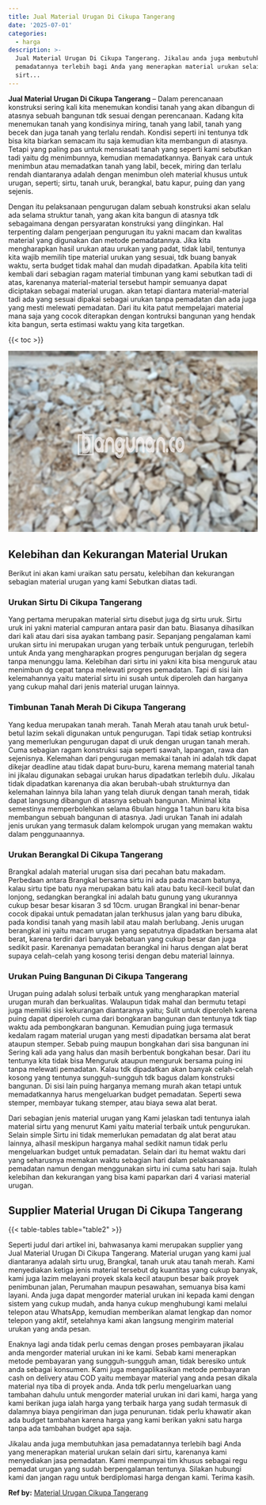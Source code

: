 ```yaml
---
title: Jual Material Urugan Di Cikupa Tangerang
date: '2025-07-01'
categories:
  - harga
description: >-
  Jual Material Urugan Di Cikupa Tangerang. Jikalau anda juga membutuhkan jasa
  pemadatannya terlebih bagi Anda yang menerapkan material urukan selain dari
  sirt...
---
```


**Jual Material Urugan Di Cikupa Tangerang** – Dalam perencanaan konstruksi sering kali kita menemukan kondisi tanah yang akan dibangun di atasnya sebuah bangunan tdk sesuai dengan perencanaan. Kadang kita menemukan tanah yang kondisinya miring, tanah yang labil, tanah yang becek dan juga tanah yang terlalu rendah. Kondisi seperti ini tentunya tdk bisa kita biarkan semacam itu saja kemudian kita membangun di atasnya. Tetapi yang paling pas untuk mensiasati tanah yang seperti kami sebutkan tadi yaitu dg menimbunnya, kemudian memadatkannya. Banyak cara untuk menimbun atau memadatkan tanah yang labil, becek, miring dan terlalu rendah diantaranya adalah dengan menimbun oleh material khusus untuk urugan, seperti; sirtu, tanah uruk, berangkal, batu kapur, puing dan yang sejenis.

Dengan itu pelaksanaan pengurugan dalam sebuah konstruksi akan selalu ada selama struktur tanah, yang akan kita bangun di atasnya tdk sebagaimana dengan persyaratan konstruksi yang diinginkan. Hal terpenting dalam pengerjaan pengurugan itu yakni macam dan kwalitas material yang digunakan dan metode pemadatannya. Jika kita mengharapkan hasil urukan atau urukan yang padat, tidak labil, tentunya kita wajib memilih tipe material urukan yang sesuai, tdk buang banyak waktu, serta budget tidak mahal dan mudah dipadatkan. Apabila kita teliti kembali dari sebagian ragam material timbunan yang kami sebutkan tadi di atas, karenanya material-material tersebut hampir semuanya dapat diciptakan sebagai material urugan. akan tetapi diantara material-material tadi ada yang sesuai dipakai sebagai urukan tanpa pemadatan dan ada juga yang mesti melewati pemadatan. Dari itu kita patut mempelajari material mana saja yang cocok diterapkan dengan kontruksi bangunan yang hendak kita bangun, serta estimasi waktu yang kita targetkan.

{{< toc >}}

![Jual Material Urugan Di Cikupa Tangerang](/images/jual-urugan-33.png)

## Kelebihan dan Kekurangan Material Urukan

Berikut ini akan kami uraikan satu persatu, kelebihan dan kekurangan sebagian material urugan yang kami Sebutkan diatas tadi.

### Urukan Sirtu Di Cikupa Tangerang

Yang pertama merupakan material sirtu disebut juga dg sirtu uruk. Sirtu uruk ini yakni material campuran antara pasir dan batu. Biasanya dihasilkan dari kali atau dari sisa ayakan tambang pasir. Sepanjang pengalaman kami urukan sirtu ini merupakan urugan yang terbaik untuk pengurugan, terlebih untuk Anda yang mengharapkan progres pengurugan berjalan dg segera tanpa menunggu lama. Kelebihan dari sirtu ini yakni kita bisa menguruk atau menimbun dg cepat tanpa melewati progres pemadatan. Tapi di sisi lain kelemahannya yaitu material sirtu ini susah untuk diperoleh dan harganya yang cukup mahal dari jenis material urugan lainnya.

### Timbunan Tanah Merah Di Cikupa Tangerang

Yang kedua merupakan tanah merah. Tanah Merah atau tanah uruk betul-betul lazim sekali digunakan untuk pengurugan. Tapi tidak setiap kontruksi yang memerlukan pengurugan dapat di uruk dengan urugan tanah merah. Cuma sebagian ragam konstruksi saja seperti sawah, lapangan, rawa dan sejenisnya. Kelemahan dari pengurugan memakai tanah ini adalah tdk dapat dikejar deadline atau tidak dapat buru-buru, karena memang material tanah ini jikalau digunakan sebagai urukan harus dipadatkan terlebih dulu. Jikalau tidak dipadatkan karenanya dia akan berubah-ubah strukturnya dan kelemahan lainnya bila lahan yang telah diuruk dengan tanah merah, tidak dapat langsung dibangun di atasnya sebuah bangunan. Minimal kita semestinya memperbolehkan selama 6bulan hingga 1 tahun baru kita bisa membangun sebuah bangunan di atasnya. Jadi urukan Tanah ini adalah jenis urukan yang termasuk dalam kelompok urugan yang memakan waktu dalam penggunaannya.

### Urukan Berangkal Di Cikupa Tangerang

Brangkal adalah material urugan sisa dari pecahan batu makadam. Perbedaan antara Brangkal bersama sirtu ini ada pada macam batunya, kalau sirtu tipe batu nya merupakan batu kali atau batu kecil-kecil bulat dan lonjong, sedangkan berangkal ini adalah batu gunung yang ukurannya cukup besar besar kisaran 3 sd 10cm. urugan Brangkal ini benar-benar cocok dipakai untuk pemadatan jalan terkhusus jalan yang baru dibuka, pada kondisi tanah yang masih labil atau malah berlubang. Jenis urugan berangkal ini yaitu macam urugan yang sepatutnya dipadatkan bersama alat berat, karena terdiri dari banyak bebatuan yang cukup besar dan juga sedikit pasir. Karenanya pemadatan berangkal ini harus dengan alat berat supaya celah-celah yang kosong terisi dengan debu material lainnya.

### Urukan Puing Bangunan Di Cikupa Tangerang

Urugan puing adalah solusi terbaik untuk yang mengharapkan material urugan murah dan berkualitas. Walaupun tidak mahal dan bermutu tetapi juga memiliki sisi kekurangan diantaranya yaitu; Sulit untuk diperoleh karena puing dapat diperoleh cuma dari bongkaran bangunan dan tentunya tdk tiap waktu ada pembongkaran bangunan. Kemudian puing juga termasuk kedalam ragam material urugan yang mesti dipadatkan bersama alat berat ataupun stemper. Sebab puing maupun bongkahan dari sisa bangunan ini Sering kali ada yang halus dan masih berbentuk bongkahan besar. Dari itu tentunya kita tidak bisa Menguruk ataupun menguruk bersama puing ini tanpa melewati pemadatan. Kalau tdk dipadatkan akan banyak celah-celah kosong yang tentunya sungguh-sungguh tdk bagus dalam konstruksi bangunan. Di sisi lain puing harganya memang murah akan tetapi untuk memadatkannya harus mengeluarkan budget pemadatan. Seperti sewa stemper, membayar tukang stemper, atau biaya sewa alat berat.

Dari sebagian jenis material urugan yang Kami jelaskan tadi tentunya ialah material sirtu yang menurut Kami yaitu material terbaik untuk pengurukan. Selain simple Sirtu ini tidak memerlukan pemadatan dg alat berat atau lainnya, alhasil meskipun harganya mahal sedikit namun tidak perlu mengeluarkan budget untuk pemadatan. Selain dari itu hemat waktu dari yang seharusnya memakan waktu sebagian hari dalam pelaksanaan pemadatan namun dengan menggunakan sirtu ini cuma satu hari saja. Itulah kelebihan dan kekurangan yang bisa kami paparkan dari 4 variasi material urugan.

## Supplier Material Urugan Di Cikupa Tangerang

{{< table-tables table="table2" >}}

Seperti judul dari artikel ini, bahwasanya kami merupakan supplier yang Jual Material Urugan Di Cikupa Tangerang. Material urugan yang kami jual diantaranya adalah sirtu urug, Brangkal, tanah uruk atau tanah merah. Kami menyediakan ketiga jenis material tersebut dg kuantitas yang cukup banyak, kami juga lazim melayani proyek skala kecil ataupun besar baik proyek penimbunan jalan, Perumahan maupun pesawahan, semuanya bisa kami layani. Anda juga dapat mengorder material urukan ini kepada kami dengan sistem yang cukup mudah, anda hanya cukup menghubungi kami melalui telepon atau WhatsApp, kemudian memberikan alamat lengkap dan nomor telepon yang aktif, setelahnya kami akan langsung mengirim material urukan yang anda pesan.

Enaknya lagi anda tidak perlu cemas dengan proses pembayaran jikalau anda mengorder material urukan ini ke kami. Sebab kami menerapkan metode pembayaran yang sungguh-sungguh aman, tidak beresiko untuk anda sebagai konsumen. Kami juga mengaplikasikan metode pembayaran cash on delivery atau COD yaitu membayar material yang anda pesan dikala material nya tiba di proyek anda. Anda tdk perlu mengeluarkan uang tambahan dahulu untuk mengorder material urukan ini dari kami, harga yang kami berikan juga ialah harga yang terbaik harga yang sudah termasuk di dalamnya biaya pengiriman dan juga penurunan. tidak perlu khawatir akan ada budget tambahan karena harga yang kami berikan yakni satu harga tanpa ada tambahan budget apa saja.

Jikalau anda juga membutuhkan jasa pemadatannya terlebih bagi Anda yang menerapkan material urukan selain dari sirtu, karenanya kami menyediakan jasa pemadatan. Kami mempunyai tim khusus sebagai regu pemadat urugan yang sudah berpengalaman tentunya. Silakan hubungi kami dan jangan ragu untuk berdiplomasi harga dengan kami. Terima kasih.

**Ref by:** [Material Urugan Cikupa Tangerang](https://id.wikipedia.org/wiki/Material)
